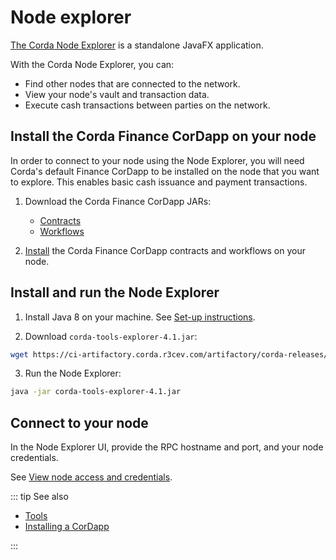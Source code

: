# Node explorer

[The Corda Node Explorer](https://docs.corda.net/node-explorer.html) is a standalone JavaFX application.

With the Corda Node Explorer, you can:

* Find other nodes that are connected to the network.
* View your node's vault and transaction data.
* Execute cash transactions between parties on the network.

## Install the Corda Finance CorDapp on your node

In order to connect to your node using the Node Explorer, you will need Corda's default Finance CorDapp to be installed on the node that you want to explore. This enables basic cash issuance and payment transactions.

1. Download the Corda Finance CorDapp JARs:
    - [Contracts](https://ci-artifactory.corda.r3cev.com/artifactory/corda-releases/net/corda/corda-finance-contracts/4.1/corda-finance-contracts-4.1.jar)
    - [Workflows](https://ci-artifactory.corda.r3cev.com/artifactory/corda-releases/net/corda/corda-finance-workflows/4.1/corda-finance-workflows-4.1.jar)

2. [Install](/operations/corda/installing-a-cordapp) the Corda Finance CorDapp contracts and workflows on your node.

## Install and run the Node Explorer

1. Install Java 8 on your machine. See [Set-up instructions](https://docs.corda.net/getting-set-up.html#set-up-instructions).

2. Download `corda-tools-explorer-4.1.jar`:

``` sh
wget https://ci-artifactory.corda.r3cev.com/artifactory/corda-releases/net/corda/corda-tools-explorer/4.1/corda-tools-explorer-4.1.jar
```

3. Run the Node Explorer:

``` sh
java -jar corda-tools-explorer-4.1.jar
```

## Connect to your node

In the Node Explorer UI, provide the RPC hostname and port, and your node credentials.

See [View node access and credentials](/platform/view-node-access-and-credentials).

::: tip See also

* [Tools](/operations/corda/tools)
* [Installing a CorDapp](/operations/corda/installing-a-cordapp)

:::
